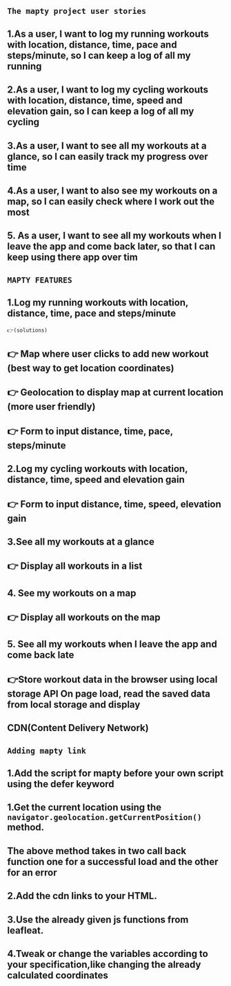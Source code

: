 ## `The mapty project user stories`

## 1.As a user, I want to log my running workouts with location, distance, time, pace and steps/minute, so I can keep a log of all my running

## 2.As a user, I want to log my cycling workouts with location, distance, time, speed and elevation gain, so I can keep a log of all my cycling

## 3.As a user, I want to see all my workouts at a glance, so I can easily track my progress over time

## 4.As a user, I want to also see my workouts on a map, so I can easily check where I work out the most

## 5. As a user, I want to see all my workouts when I leave the app and come back later, so that I can keep using there app over tim

## `MAPTY FEATURES`

## 1.Log my running workouts with location, distance, time, pace and steps/minute

`👉(solutions)`

## 👉 Map where user clicks to add new workout (best way to get location coordinates)

## 👉 Geolocation to display map at current location (more user friendly)

## 👉 Form to input distance, time, pace, steps/minute

## 2.Log my cycling workouts with location, distance, time, speed and elevation gain

## 👉 Form to input distance, time, speed, elevation gain

## 3.See all my workouts at a glance

## 👉 Display all workouts in a list

## 4. See my workouts on a map

## 👉 Display all workouts on the map

## 5. See all my workouts when I leave the app and come back late

## 👉Store workout data in the browser using local storage API On page load, read the saved data from local storage and display

## CDN(Content Delivery Network)

## `Adding mapty link`

## 1.Add the script for mapty before your own script using the defer keyword

<!-- STEPS TO USING THE MAPTY LIBRARY -->

## 1.Get the current location using the `navigator.geolocation.getCurrentPosition()` method.

## The above method takes in two call back function one for a successful load and the other for an error

## 2.Add the cdn links to your HTML.

## 3.Use the already given js functions from leafleat.

## 4.Tweak or change the variables according to your specification,like changing the already calculated coordinates
